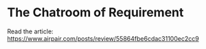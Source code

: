 # The Chatroom of Requirement

Read the article:
https://www.airpair.com/posts/review/55864fbe6cdac31100ec2cc9
